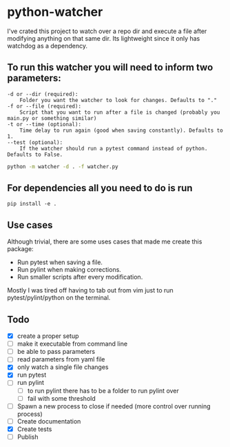 # python-watcher
I've crated this project to watch over a repo dir and execute a file after modifying anything on that same dir. 
Its lightweight since it only has watchdog as a dependency. 

## To run this watcher you will need to inform two parameters:
```
-d or --dir (required): 
    Folder you want the watcher to look for changes. Defaults to "."
-f or --file (required): 
    Script that you want to run after a file is changed (probably you main.py or something similar)
-t or --time (optional):
    Time delay to run again (good when saving constantly). Defaults to 1.
--test (optional):
    If the watcher should run a pytest command instead of python. Defaults to False.
```

```bash
python -m watcher -d . -f watcher.py  
```

## For dependencies all you need to do is run
```
pip install -e .
```

## Use cases
Although trivial, there are some uses cases that made me create this package:

* Run pytest when saving a file.
* Run pylint when making corrections.
* Run smaller scripts after every modification.

Mostly I was tired off having to tab out from vim just to run pytest/pylint/python on the terminal.

## Todo
- [x] create a proper setup
- [ ] make it executable from command line
- [ ] be able to pass parameters
- [ ] read parameters from yaml file
- [x] only watch a single file changes
- [x] run pytest
- [ ] run pylint
    - [ ] to run pylint there has to be a folder to run pylint over
    - [ ] fail with some threshold
- [ ] Spawn a new process to close if needed (more control over running process)
- [ ] Create documentation
- [x] Create tests
- [ ] Publish
